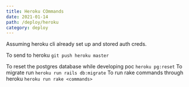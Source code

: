 ```yaml
---
title: Heroku COmmands
date: 2021-01-14
path: /deploy/heroku
category: deploy
---
```


Assuming heroku cli already set up and stored auth creds.

To send to heroku `git push heroku master`

To reset the postgres database while developing poc `heroku pg:reset`
To migrate run `heroku run rails db:migrate`
To run rake commands through heroku `heroku run rake <commands>`
